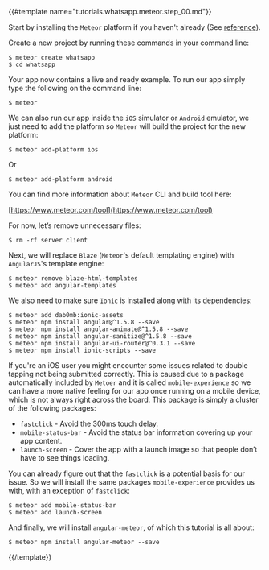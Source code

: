 {{#template name="tutorials.whatsapp.meteor.step_00.md"}}

Start by installing the `Meteor` platform if you haven't already (See [reference](https://www.meteor.com/install)).

Create a new project by running these commands in your command line:

    $ meteor create whatsapp
    $ cd whatsapp

Your app now contains a live and ready example. To run our app simply type the following on the command line:

    $ meteor

We can also run our app inside the `iOS` simulator or `Android` emulator, we just need to add the platform so `Meteor` will build the project for the new platform:

    $ meteor add-platform ios

Or

    $ meteor add-platform android

You can find more information about `Meteor` CLI and build tool here:

[https://www.meteor.com/tool](https://www.meteor.com/tool)

For now, let’s remove unnecessary files:

    $ rm -rf server client

Next, we will replace `Blaze` (`Meteor`'s default templating engine) with `AngularJS`'s template engine:

    $ meteor remove blaze-html-templates
    $ meteor add angular-templates

We also need to make sure `Ionic` is installed along with its dependencies:

    $ meteor add dab0mb:ionic-assets
    $ meteor npm install angular@^1.5.8 --save
    $ meteor npm install angular-animate@^1.5.8 --save
    $ meteor npm install angular-sanitize@^1.5.8 --save
    $ meteor npm install angular-ui-router@^0.3.1 --save
    $ meteor npm install ionic-scripts --save

If you're an iOS user you might encounter some issues related to double tapping not being submitted correctly. This is caused due to a package automatically included by `Metoer` and it is called `mobile-experience` so we can have a more native feeling for our app once running on a mobile device, which is not always right across the board. This package is simply a cluster of the following packages:

- `fastclick` - Avoid the 300ms touch delay.
- `mobile-status-bar` - Avoid the status bar information covering up your app content.
- `launch-screen` - Cover the app with a launch image so that people don’t have to see things loading.

You can already figure out that the `fastclick` is a potential basis for our issue. So we will install the same packages `mobile-experience` provides us with, with an exception of `fastclick`:

    $ meteor add mobile-status-bar
    $ meteor add launch-screen

And finally, we will install `angular-meteor`, of which this tutorial is all about:

    $ meteor npm install angular-meteor --save

{{/template}}
